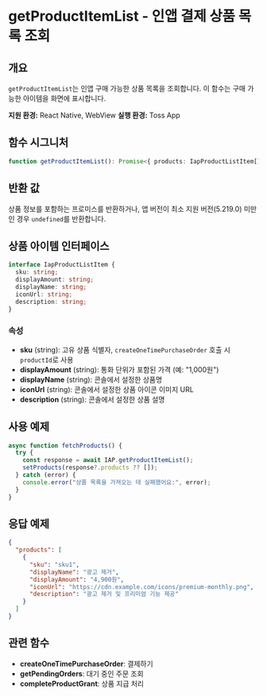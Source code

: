 # getProductItemList - 인앱 결제 상품 목록 조회

## 개요

`getProductItemList`는 인앱 구매 가능한 상품 목록을 조회합니다. 이 함수는 구매 가능한 아이템을 화면에 표시합니다.

**지원 환경:** React Native, WebView
**실행 환경:** Toss App

## 함수 시그니처

```typescript
function getProductItemList(): Promise<{ products: IapProductListItem[] } | undefined>;
```

## 반환 값

상품 정보를 포함하는 프로미스를 반환하거나, 앱 버전이 최소 지원 버전(5.219.0) 미만인 경우 `undefined`를 반환합니다.

## 상품 아이템 인터페이스

```typescript
interface IapProductListItem {
  sku: string;
  displayAmount: string;
  displayName: string;
  iconUrl: string;
  description: string;
}
```

### 속성

- **sku** (string): 고유 상품 식별자, `createOneTimePurchaseOrder` 호출 시 `productId`로 사용
- **displayAmount** (string): 통화 단위가 포함된 가격 (예: "1,000원")
- **displayName** (string): 콘솔에서 설정한 상품명
- **iconUrl** (string): 콘솔에서 설정한 상품 아이콘 이미지 URL
- **description** (string): 콘솔에서 설정한 상품 설명

## 사용 예제

```typescript
async function fetchProducts() {
  try {
    const response = await IAP.getProductItemList();
    setProducts(response?.products ?? []);
  } catch (error) {
    console.error("상품 목록을 가져오는 데 실패했어요:", error);
  }
}
```

## 응답 예제

```json
{
  "products": [
    {
      "sku": "sku1",
      "displayName": "광고 제거",
      "displayAmount": "4,900원",
      "iconUrl": "https://cdn.example.com/icons/premium-monthly.png",
      "description": "광고 제거 및 프리미엄 기능 제공"
    }
  ]
}
```

## 관련 함수

- **createOneTimePurchaseOrder**: 결제하기
- **getPendingOrders**: 대기 중인 주문 조회
- **completeProductGrant**: 상품 지급 처리
